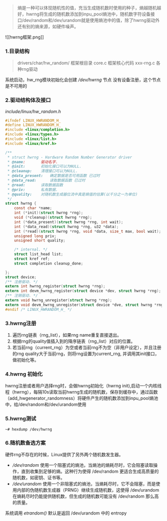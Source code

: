 >熵是一种可以体现随机性的值，充当生成随机数时使用的种子，熵越随机越好，hwrng将生成的随机数添加到inpu_pool熵池中，随机数字符设备接口/dev/random和/dev/urandom就是使用熵池中的值，除了hwrng驱动外还有别的熵来源，如硬件噪声。

![[hwrng框架.png]]
### 1.目录结构
>drivers/char/hw_random/    框架根目录
>core.c    框架核心代码
>xxx-rng.c    各种rng驱动

系统启动，hw_rng模块初始化会创建 */dev/hwrng* 节点
没有设备注册，这个节点是不可用的

### 2.驱动结构体及接口
*include/linux/hw_random.h*
```c
#ifndef LINUX_HWRANDOM_H_
#define LINUX_HWRANDOM_H_  
#include <linux/completion.h>
#include <linux/types.h>
#include <linux/list.h>
#include <linux/kref.h>

/**
 * struct hwrng - Hardware Random Number Generator driver
 * @name:       驱动名字.
 * @init:       初始化接口可以为NULL.
 * @cleanup:    清理接口可以为NULL.
 * @data_present:   确定数据是否可用函数 已过时
 * @data_read:      读取数据函数 已过时
 * @read:       读取数据函数
 * @priv:       私有数据.
 * @quality:    对随机数生成器位流中真是熵值的估算(以千分之一为单位)
 */
struct hwrng {
    const char *name;
    int (*init)(struct hwrng *rng);
    void (*cleanup)(struct hwrng *rng);
    int (*data_present)(struct hwrng *rng, int wait);
    int (*data_read)(struct hwrng *rng, u32 *data);
    int (*read)(struct hwrng *rng, void *data, size_t max, bool wait);
    unsigned long priv;
    unsigned short quality;  

    /* internal. */
    struct list_head list;
    struct kref ref;
    struct completion cleanup_done;

};
struct device;
/** 注册驱动. */
extern int hwrng_register(struct hwrng *rng);
extern int devm_hwrng_register(struct device *dev, struct hwrng *rng);
/** 注销驱动. */
extern void hwrng_unregister(struct hwrng *rng);
extern void devm_hwrng_unregister(struct device *dve, struct hwrng *rng);
#endif /* LINUX_HWRANDOM_H_ */
```

### 3.hwrng注册
1. 遍历rng链表（rng_list），如果rng name重复直接退出。
2. 根据rng的quality值插入到的降序链表（rng_list）对应的位置。
3. 若当前rng（current_rng）为空或者当前rng不为空（非用户设定），并且注册的rng quality大于当前rng，则将rng设置为current_rng, 并调用其init接口，做初始化等。

### 4.hwrng 初始化
hwrng注册或者用户选择rng时，会做hwrng初始化（hwrng init),启动一个内核线程（hwrng），每隔10s读取当前hwrng生成的随机数，保存到缓存中，通过函数（add_hwgenerator_randomness）将硬件产生的随机数添加到inpu_pool熵池中，给/dev/random和/dev/urandom使用

### 5.hwrng测试
```shell
~# hexdump /dev/hwrng
```

### 6.随机数备选方案
硬件rng不存在的时候，Linux提供了另外两个随机数发生器。

- */dev/random* 使用一个阻塞式的熵池，当熵池的熵耗尽时，它会阻塞读取操作，直到收集到足够的熵。这种行为使得 /dev/random 更适合生成高质量的随机数，如密钥、证书等。
- */dev/urandom* 使用一个非阻塞式的熵池，当熵耗尽时，它不会阻塞，而是使用内部的伪随机数生成器（PRNG）继续生成随机数，这使得 /dev/urandom 在熵耗尽时仍能提供随机数，但生成的随机数可能没有 /dev/random 那么高的质量。

系统调用 *etrandom()* 默认是返回 /dev/urandom 中的 entropy